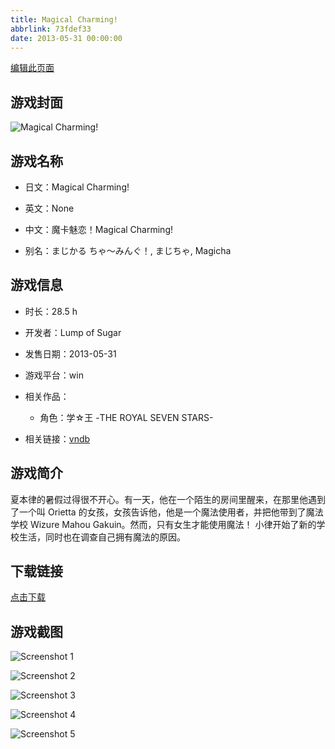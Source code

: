 ```yaml
---
title: Magical Charming!
abbrlink: 73fdef33
date: 2013-05-31 00:00:00
---
```

[编辑此页面](https://github.com/ACG-3/ADV3-source/blob/main/source/_posts/games/Magical%20Charming%21.md)

## 游戏封面

![Magical Charming!](https://pan.timero.xyz/d/onedrive/img_lib_001/Magical%20Charming!_cover.avif)


## 游戏名称

- 日文：Magical Charming!
- 英文：None
- 中文：魔卡魅恋！Magical Charming!

- 别名：まじかる ちゃ～みんぐ！, まじちゃ, Magicha


## 游戏信息

- 时长：28.5 h
- 开发者：Lump of Sugar
- 发售日期：2013-05-31
- 游戏平台：win
- 相关作品：
   - 角色：学☆王 -THE ROYAL SEVEN STARS-

- 相关链接：[vndb](https://vndb.org/v11857)


## 游戏简介

夏本律的暑假过得很不开心。有一天，他在一个陌生的房间里醒来，在那里他遇到了一个叫 Orietta 的女孩，女孩告诉他，他是一个魔法使用者，并把他带到了魔法学校 Wizure Mahou Gakuin。然而，只有女生才能使用魔法！
小律开始了新的学校生活，同时也在调查自己拥有魔法的原因。


## 下载链接

[点击下载](https://pan.timero.xyz/onedrive/adv_lib_001/Magical%20Charming%21)


## 游戏截图


![Screenshot 1](https://pan.timero.xyz/d/onedrive/img_lib_001/Magical%20Charming!_Screenshot_1.avif)

![Screenshot 2](https://pan.timero.xyz/d/onedrive/img_lib_001/Magical%20Charming!_Screenshot_2.avif)

![Screenshot 3](https://pan.timero.xyz/d/onedrive/img_lib_001/Magical%20Charming!_Screenshot_3.avif)

![Screenshot 4](https://pan.timero.xyz/d/onedrive/img_lib_001/Magical%20Charming!_Screenshot_4.avif)

![Screenshot 5](https://pan.timero.xyz/d/onedrive/img_lib_001/Magical%20Charming!_Screenshot_5.avif)

